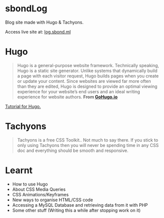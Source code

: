 # sbondLog
Blog site made with Hugo & Tachyons.

Access live site at: [log.sbond.ml](https://log.sbond.ml)

# Hugo
> Hugo is a general-purpose website framework. Technically speaking, Hugo is a static site generator. Unlike systems that dynamically build a page with each visitor request, Hugo builds pages when you create or update your content. Since websites are viewed far more often than they are edited, Hugo is designed to provide an optimal viewing experience for your website’s end users and an ideal writing experience for website authors.
**From [GoHugo.io](https://gohugo.io/about/what-is-hugo/)**

[Tutorial for Hugo.](https://www.youtube.com/watch?v=qtIqKaDlqXo)

# Tachyons
> Tachyons is a free CSS Toolkit.. Not much to say there. If you stick to only using Tachyons then you will never be spending time in any CSS doc and everything should be smooth and responsive.

# Learnt
- How to use Hugo
- About CSS Media Queries
- CSS Animations/Keyframes
- New ways to organise HTML/CSS code
- Accessing a MySQL Database and retrieving data from it with PHP
- Some other stuff (Writing this a while after stopping work on it)
